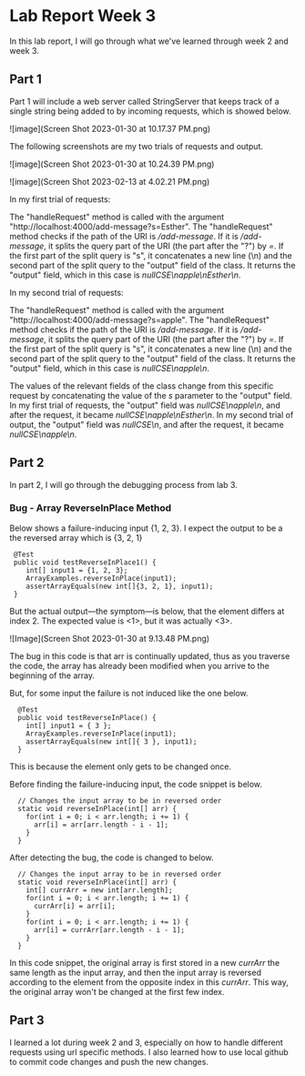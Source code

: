 # Lab Report Week 3

In this lab report, I will go through what we've learned through week 2 and week 3.

## Part 1

Part 1 will include a web server called StringServer that keeps track of a single string being added to by incoming requests, which is showed below.

![image](Screen Shot 2023-01-30 at 10.17.37 PM.png)

The following screenshots are my two trials of requests and output.

![image](Screen Shot 2023-01-30 at 10.24.39 PM.png)

![image](Screen Shot 2023-02-13 at 4.02.21 PM.png)

In my first trial of requests:

The "handleRequest" method is called with the argument "http://localhost:4000/add-message?s=Esther".
The "handleRequest" method checks if the path of the URI is */add-message*.
If it is */add-message*, it splits the query part of the URI (the part after the "?") by *=*.
If the first part of the split query is "s", it concatenates a new line (\n) and the second part of the split query to the "output" field of the class.
It returns the "output" field, which in this case is *nullCSE\napple\nEsther\n*.

In my second trial of requests:

The "handleRequest" method is called with the argument "http://localhost:4000/add-message?s=apple".
The "handleRequest" method checks if the path of the URI is */add-message*.
If it is */add-message*, it splits the query part of the URI (the part after the "?") by *=*.
If the first part of the split query is "s", it concatenates a new line (\n) and the second part of the split query to the "output" field of the class.
It returns the "output" field, which in this case is *nullCSE\napple\n*.

The values of the relevant fields of the class change from this specific request by concatenating the value of the *s* parameter to the "output" field. In my first trial of requests, the "output" field was *nullCSE\napple\n*, and after the request, it became *nullCSE\napple\nEsther\n*. In my second trial of output, the "output" field was *nullCSE\n*, and after the request, it became *nullCSE\napple\n*.

## Part 2

In part 2, I will go through the debugging process from lab 3. 

### Bug - Array ReverseInPlace Method

Below shows a failure-inducing input {1, 2, 3}. I expect the output to be a the reversed array which is {3, 2, 1} 

```
 @Test 
 public void testReverseInPlace1() {
    int[] input1 = {1, 2, 3};
    ArrayExamples.reverseInPlace(input1);
    assertArrayEquals(new int[]{3, 2, 1}, input1);
 }
```
But the actual output—the symptom—is below, that the element differs at index 2. The expected value is <1>, but it was actually <3>.

![Image](Screen Shot 2023-01-30 at 9.13.48 PM.png)

The bug in this code is that arr is continually updated, thus as you traverse the code, the array has already been modified when you arrive to the beginning of the array. 

But, for some input the failure is not induced like the one below.

```
  @Test 
  public void testReverseInPlace() {
    int[] input1 = { 3 };
    ArrayExamples.reverseInPlace(input1);
    assertArrayEquals(new int[]{ 3 }, input1);
  }

```

This is because the element only gets to be changed once.

Before finding the failure-inducing input, the code snippet is below. 

```
  // Changes the input array to be in reversed order
  static void reverseInPlace(int[] arr) {
    for(int i = 0; i < arr.length; i += 1) {
      arr[i] = arr[arr.length - i - 1];
    }
  }
```

After detecting the bug, the code is changed to below.

```
  // Changes the input array to be in reversed order
  static void reverseInPlace(int[] arr) {
    int[] currArr = new int[arr.length];
    for(int i = 0; i < arr.length; i += 1) {
      currArr[i] = arr[i];
    }
    for(int i = 0; i < arr.length; i += 1) {
      arr[i] = currArr[arr.length - i - 1];
    }
  } 
```

In this code snippet, the original array is first stored in a new *currArr* the same length as the input array, and then the input array is reversed according to the element from the opposite index in this *currArr*. This way, the original array won't be changed at the first few index.

## Part 3

I learned a lot during week 2 and 3, especially on how to handle different requests using url specific methods. I also learned how to use local github to commit code changes and push the new changes.  

